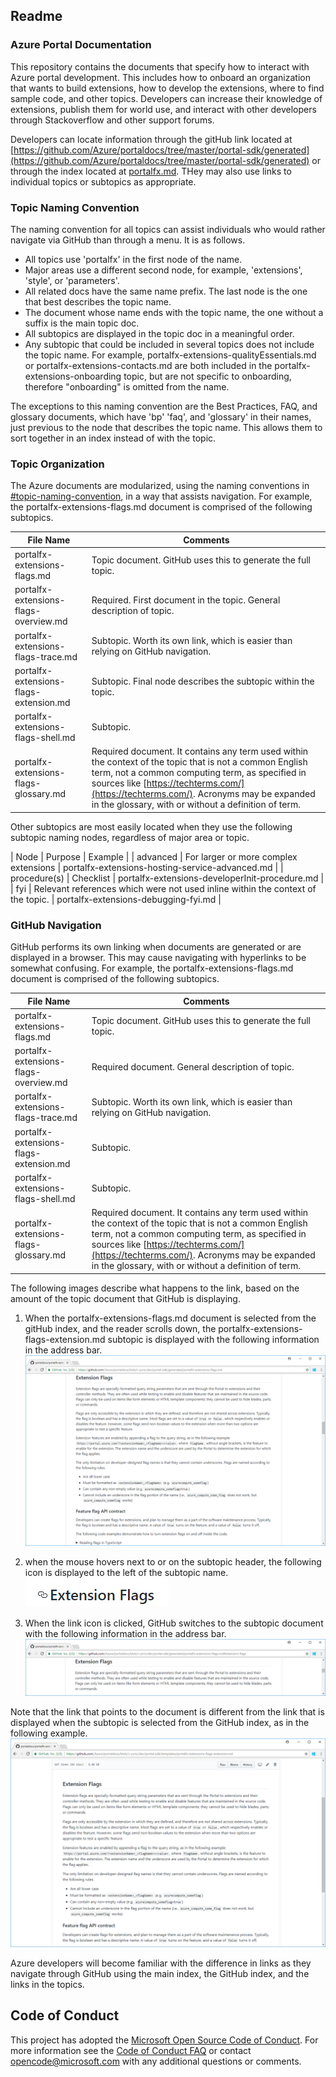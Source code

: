 
## Readme

### Azure Portal Documentation

This repository contains the documents that specify how to interact with Azure portal development.  This includes how to onboard an organization that wants to build extensions, how to develop the extensions, where to find sample code, and other topics. Developers can increase their knowledge of extensions, publish them for world use, and interact with other developers through Stackoverflow and other support forums. 

Developers can locate information through the gitHub link located at [https://github.com/Azure/portaldocs/tree/master/portal-sdk/generated](https://github.com/Azure/portaldocs/tree/master/portal-sdk/generated) or through the index located at [portalfx.md](portalfx.md). THey may also use links to individual topics or subtopics as appropriate.

### Topic Naming Convention

The naming convention for all topics can assist individuals who would rather navigate via GitHub than through a menu. It is as follows.
* All topics use 'portalfx' in the first node of the name.
* Major areas use a different second node, for example, 'extensions', 'style', or 'parameters'. 
* All related docs have the same name prefix.  The last node is the one that best describes the topic name.  
* The document whose name ends with the topic name, the one without a suffix is the main topic doc.  
* All subtopics are displayed in the topic doc in a meaningful order. 
* Any subtopic that could be included in several topics does not include the topic name.  For example, portalfx-extensions-qualityEssentials.md or portalfx-extensions-contacts.md are both included in the portalfx-extensions-onboarding topic, but are not specific to onboarding, therefore  "onboarding" is omitted from the name.

The exceptions to this naming convention are the Best Practices, FAQ, and glossary documents, which have 'bp' 'faq', and 'glossary' in their names, just previous to the node that describes the topic name. This allows them to sort together in an index instead of with the topic.

### Topic Organization
 
The Azure documents are modularized, using the naming conventions in [#topic-naming-convention](#topic-naming-convention), in a way that assists navigation. For example, the portalfx-extensions-flags.md document is comprised of the following subtopics.

| File Name                              | Comments | 
| -------------------------------------- | -------- | 
| portalfx-extensions-flags.md           | Topic document.  GitHub uses this to generate the full topic.  | 
| portalfx-extensions-flags-overview.md  | Required. First document in the topic.  General description of topic. |
| portalfx-extensions-flags-trace.md     | Subtopic. Worth its own link, which is easier than relying on GitHub navigation. |
| portalfx-extensions-flags-extension.md | Subtopic. Final node describes the subtopic within the topic. |
| portalfx-extensions-flags-shell.md     | Subtopic. |
| portalfx-extensions-flags-glossary.md  | Required document. It contains any term used within the context of the topic that is not a common English term, not a common computing term, as specified in sources like [https://techterms.com/](https://techterms.com/). Acronyms may be expanded in the glossary, with or without a definition of term.   |

Other subtopics are most easily located when they use the following subtopic naming nodes, regardless of major area or topic.

| Node         | Purpose                               | Example | 
| advanced     | For larger or more complex extensions | portalfx-extensions-hosting-service-advanced.md  |
| procedure(s) | Checklist                             | portalfx-extensions-developerInit-procedure.md |
| fyi          | Relevant references which were not used inline within the context of the topic. | portalfx-extensions-debugging-fyi.md |

### GitHub Navigation

GitHub performs its own linking when documents are generated or are displayed in a browser.  This may cause navigating with hyperlinks to be somewhat confusing.  For example, the portalfx-extensions-flags.md document is comprised of the following subtopics.

| File Name                              | Comments | 
| -------------------------------------- | -------- | 
| portalfx-extensions-flags.md           | Topic document.  GitHub uses this to generate the full topic.  | 
| portalfx-extensions-flags-overview.md  | Required document.  General description of topic. |
| portalfx-extensions-flags-trace.md     | Subtopic. Worth its own link, which is easier than relying on GitHub navigation. |
| portalfx-extensions-flags-extension.md | Subtopic. |
| portalfx-extensions-flags-shell.md     | Subtopic. |
| portalfx-extensions-flags-glossary.md  | Required document. It contains any term used within the context of the topic that is not a common English term, not a common computing term, as specified in sources like [https://techterms.com/](https://techterms.com/). Acronyms may be expanded in the glossary, with or without a definition of term.   |

The following images describe what happens to the link, based on the amount of the topic document that  GitHub is displaying.
1. When the portalfx-extensions-flags.md document is selected from the gitHub index, and the reader scrolls down, the portalfx-extensions-flags-extension.md subtopic is displayed with the following information in the address bar.
 ![alt-text](../media/portalfx/github-topic.png "Topic selected from gitHub index")

1. when the mouse hovers next to or on the subtopic header, the following icon is displayed to the left of the subtopic name.
 ![alt-text](../media/portalfx/github-link.png "Link icon")

1. When the link icon is clicked, GitHub switches to the subtopic document with the following information in the address bar.
 ![alt-text](../media/portalfx/github-subtopic-from-topic.png "Subtopic selected from previous document")

Note that the link that points to the document is different from the link that is displayed when the subtopic is selected from the GitHub index, as in the following example.
 ![alt-text](../media/portalfx/github-subtopic-from-github.png "Subtopic selected from gitHub index")

Azure developers will become familiar with the difference in links as they navigate through GitHub using the main index, the GitHub index, and the links in the topics.

## Code of Conduct

This project has adopted the [Microsoft Open Source Code of Conduct](https://opensource.microsoft.com/codeofconduct/). For more information see the [Code of Conduct FAQ](https://opensource.microsoft.com/codeofconduct/faq/) or contact [opencode@microsoft.com](mailto:opencode@microsoft.com) with any additional questions or comments.
